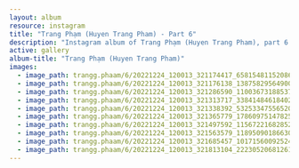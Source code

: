 ```yaml
---
layout: album
resource: instagram
title: "Trang Phạm (Huyen Trang Pham) - Part 6"
description: "Instagram album of Trang Phạm (Huyen Trang Pham), part 6."
active: gallery
album-title: "Trang Phạm (Huyen Trang Pham)"
images:
  - image_path: trangg.phaam/6/20221224_120013_321174417_6581548115208651_7173402353961857762_n.jpg
  - image_path: trangg.phaam/6/20221224_120013_321176138_138758295649007_6266033417212915522_n.jpg
  - image_path: trangg.phaam/6/20221224_120013_321286590_110036731885378_5984410632097113892_n.jpg
  - image_path: trangg.phaam/6/20221224_120013_321313717_3384148461840271_4986213240546369742_n.jpg
  - image_path: trangg.phaam/6/20221224_120013_321338392_532533475565208_6070392145078159989_n.jpg
  - image_path: trangg.phaam/6/20221224_120013_321365779_178609751478256_7400714148579938366_n.jpg
  - image_path: trangg.phaam/6/20221224_120013_321497592_1156722168285246_5969386929269753101_n.jpg
  - image_path: trangg.phaam/6/20221224_120013_321563579_1189509018663062_6886609547359023944_n.jpg
  - image_path: trangg.phaam/6/20221224_120013_321685457_1017156009252435_520859316818415202_n.jpg
  - image_path: trangg.phaam/6/20221224_120013_321813104_222305206812615_4348979516558013496_n.jpg
---
```

